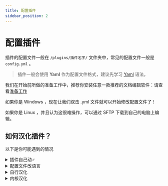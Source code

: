 ```yaml
---
title: 配置插件
sidebar_position: 2
---
```


# 配置插件

插件的配置文件一般在 `/plugins/插件名字/` 文件夹中，常见的配置文件一般是 `config.yml` 。

> 插件一般会使用 **Yaml** 作为配置文件格式，建议先学习 [Yaml](/docs-java/advance/YAML/YAML.md) 语法。

我们在开始前所做的准备工作中，推荐你安装任意一款推荐的文档编辑软件：请查看[准备工作](/docs-java/preparation/text-editor.md)

如果你是 Windows ，现在让我们双击 .yml 文件就可以开始修改配置文件了！

如果你是 Linux ，并且认为这很难操作，可以通过 SFTP 下载到自己的电脑上编辑。

## 如何汉化插件？

以下是你可能遇到的情况

<details>
    <summary>插件自己动♂</summary>

像 Luckperms、 EssentialX 等，只要你的服务器和客户端的语言为简体中文，它们会自动设置为中文。

</details>

<details>
    <summary>配置文件改语言</summary>

像 HoloMobHealth、 Gsit 等，你可以在插件配置文件中(一般在 config.yml 中)找到 Language ， lang 等字眼。

然后把语言项改成 zhcn、 chinese 等，具体应该写什么这地方。插件配置的注释可能提到，没提到那得靠你自己寻找了。

**有时**可以用压缩软件打开插件 jar 文件找找：

![](_images/概览/拆开jar.png)

</details>

<details>
    <summary>自行汉化</summary>

有些插件不提供别的语言，只提供一个语言文件 如 lang.yml、 message.yml 。

就需要你自行汉化里面的内容了，去一些论坛翻翻也许能找到别人分享的汉化。

### GPT 汉化？

口令参考

```
请将我给出的以 yml 格式存储的 Minecraft 插件的配置文件汉化，且不改变本身的可执行性，其中被两个 % 包裹的为变量请不要翻译，请翻译时不要带翻译腔，而是要翻译得自然、流畅和地道，使用优美和高雅的表达方式并代入 Minecraft 游戏内进行翻译，翻译后请以 markdown 代码块的格式发送
```

备注：本教程并非推荐服主通过 GPT 等 AI 进行机翻，我们不对服主利用 AI 产生文本的行为及其内容负责。

使用 GPT 可能会被视作一种经济但欠缺考虑的行为，若有能力或财力充足，请尽力贡献人工翻译或自行翻译，万不可直接使用机翻，轻则翻译错误，重则使插件读取不了 config 。

</details>

<details>
    <summary>内核汉化</summary>

如果你要用的这个插件没有以上所提到的所有情况...

他**可能**把你要改的语言直接写死在代码里了，你要自己去改代码...

</details>
